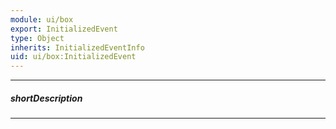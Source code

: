 ```yaml
---
module: ui/box
export: InitializedEvent
type: Object
inherits: InitializedEventInfo
uid: ui/box:InitializedEvent
---
```

---
##### shortDescription
<!-- Description goes here -->

---
<!-- Description goes here -->
